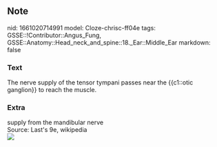 ## Note
nid: 1661020714991
model: Cloze-chrisc-ff04e
tags: GSSE::!Contributor::Angus_Fung, GSSE::Anatomy::Head_neck_and_spine::18._Ear::Middle_Ear
markdown: false

### Text
The nerve supply of the tensor tympani passes near the {{c1::otic ganglion}} to reach the muscle.

### Extra
<div>
  supply from the mandibular nerve
</div>
<div>
  Source: Last's 9e, wikipedia
</div>
<div><img src="Gray782_updated.png"></div>
